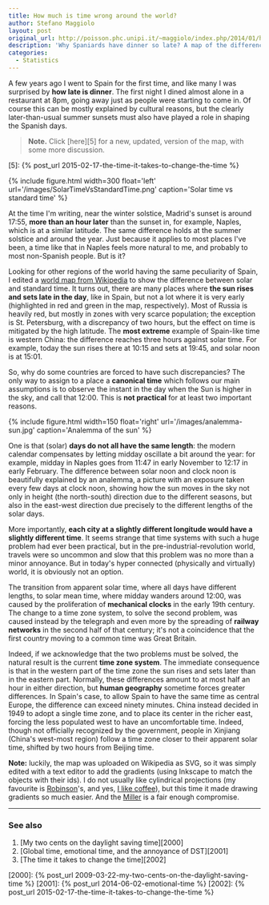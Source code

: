 ```yaml
---
title: How much is time wrong around the world?
author: Stefano Maggiolo
layout: post
original_url: http://poisson.phc.unipi.it/~maggiolo/index.php/2014/01/how-much-is-time-wrong-around-the-world/
description: 'Why Spaniards have dinner so late? A map of the difference between solar time and clock time around the world.'
categories:
  - Statistics
---
```

A few years ago I went to Spain for the first time, and like many I was surprised by **how late is dinner**. The first night I dined almost alone in a restaurant at 8pm, going away just as people were starting to come in. Of course this can be mostly explained by cultural reasons, but the clearly later-than-usual summer sunsets must also have played a role in shaping the Spanish days.

<!--more-->

> **Note.** Click [here][5] for a new, updated, version of the map, with some more discussion.

 [5]: {% post_url 2015-02-17-the-time-it-takes-to-change-the-time %}

{% include figure.html width=300 float='left' url='/images/SolarTimeVsStandardTime.png' caption='Solar time vs standard time' %}

At the time I'm writing, near the winter solstice, Madrid's sunset is around 17:55, **more than an hour later** than the sunset in, for example, Naples, which is at a similar latitude. The same difference holds at the summer solstice and around the year. Just because it applies to most places I've been, a time like that in Naples feels more natural to me, and probably to most non-Spanish people. But is it?

Looking for other regions of the world having the same peculiarity of Spain, I edited a [world map from Wikipedia][1] to show the difference between solar and standard time. It turns out, there are many places where **the sun rises and sets late in the day**, like in Spain, but not a lot where it is very early (highlighted in red and green in the map, respectively). Most of Russia is heavily red, but mostly in zones with very scarce population; the exception is St. Petersburg, with a discrepancy of two hours, but the effect on time is mitigated by the high latitude. The **most extreme** example of Spain-like time is western China: the difference reaches three hours against solar time. For example, today the sun rises there at 10:15 and sets at 19:45, and solar noon is at 15:01.

 [1]: http://commons.wikimedia.org/wiki/File:Standard_time_zones_of_the_world_(2012)_-_Pacific_Centered.svg

So, why do some countries are forced to have such discrepancies? The only way to assign to a place a **canonical time** which follows our main assumptions is to observe the instant in the day when the Sun is higher in the sky, and call that 12:00. This is **not practical** for at least two important reasons.

{% include figure.html width=150 float='right' url='/images/analemma-sun.jpg' caption='Analemma of the sun' %}

One is that (solar) **days do not all have the same length**: the modern calendar compensates by letting midday oscillate a bit around the year: for example, midday in Naples goes from 11:47 in early November to 12:17 in early February. The difference between solar noon and clock noon is beautifully explained by an analemma, a picture with an exposure taken every few days at clock noon, showing how the sun moves in the sky not only in height (the north-south) direction due to the different seasons, but also in the east-west direction due precisely to the different lengths of the solar days.

More importantly, **each city at a slightly different longitude would have a slightly different time**. It seems strange that time systems with such a huge problem had ever been practical, but in the pre-industrial-revolution world, travels were so uncommon and slow that this problem was no more than a minor annoyance. But in today's hyper connected (physically and virtually) world, it is obviously not an option.

The transition from apparent solar time, where all days have different lengths, to solar mean time, where midday wanders around 12:00, was caused by the proliferation of **mechanical clocks** in the early 19th century. The change to a time zone system, to solve the second problem, was caused instead by the telegraph and even more by the spreading of **railway networks** in the second half of that century; it's not a coincidence that the first country moving to a common time was Great Britain.

Indeed, if we acknowledge that the two problems must be solved, the natural result is the current **time zone system**. The immediate consequence is that in the western part of the time zone the sun rises and sets later than in the eastern part. Normally, these differences amount to at most half an hour in either direction, but **human geography** sometime forces greater differences. In Spain's case, to allow Spain to have the same time as central Europe, the difference can exceed ninety minutes. China instead decided in 1949 to adopt a single time zone, and to place its center in the richer east, forcing the less populated west to have an uncomfortable time. Indeed, though not officially recognized by the government, people in Xinjiang (China's west-most region) follow a time zone closer to their apparent solar time, shifted by two hours from Beijing time.

**Note:** luckily, the map was uploaded on Wikipedia as SVG, so it was simply edited with a text editor to add the gradients (using Inkscape to match the objects with their ids). I do not usually like cylindrical projections (my favourite is [Robinson][2]'s, and yes, [I like coffee][3]), but this time it made drawing gradients so much easier. And the [Miller][4] is a fair enough compromise.

 [2]: http://en.wikipedia.org/wiki/Robinson_projection
 [3]: http://xkcd.com/977/
 [4]: http://en.wikipedia.org/wiki/Miller_cylindrical_projection

<!-- DO NOT EDIT BELOW THIS LINE -->
* * *

### See also

1. [My two cents on the daylight saving time][2000]
1. [Global time, emotional time, and the annoyance of DST][2001]
1. [The time it takes to change the time][2002]

 [2000]: {% post_url 2009-03-22-my-two-cents-on-the-daylight-saving-time %}
 [2001]: {% post_url 2014-06-02-emotional-time %}
 [2002]: {% post_url 2015-02-17-the-time-it-takes-to-change-the-time %}
